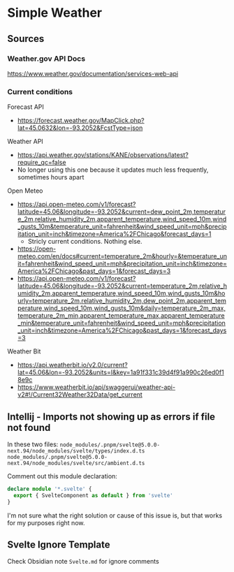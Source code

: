 # Simple Weather

## Sources
### Weather.gov API Docs
https://www.weather.gov/documentation/services-web-api

### Current conditions
Forecast API
* https://forecast.weather.gov/MapClick.php?lat=45.0632&lon=-93.2052&FcstType=json

Weather API
* https://api.weather.gov/stations/KANE/observations/latest?require_qc=false
* No longer using this one because it updates much less frequently, sometimes hours apart

Open Meteo
* https://api.open-meteo.com/v1/forecast?latitude=45.06&longitude=-93.2052&current=dew_point_2m,temperature_2m,relative_humidity_2m,apparent_temperature,wind_speed_10m,wind_gusts_10m&temperature_unit=fahrenheit&wind_speed_unit=mph&precipitation_unit=inch&timezone=America%2FChicago&forecast_days=1
  * Stricly current conditions. Nothing else.
* https://open-meteo.com/en/docs#current=temperature_2m&hourly=&temperature_unit=fahrenheit&wind_speed_unit=mph&precipitation_unit=inch&timezone=America%2FChicago&past_days=1&forecast_days=3
* https://api.open-meteo.com/v1/forecast?latitude=45.06&longitude=-93.2052&current=temperature_2m,relative_humidity_2m,apparent_temperature,wind_speed_10m,wind_gusts_10m&hourly=temperature_2m,relative_humidity_2m,dew_point_2m,apparent_temperature,wind_speed_10m,wind_gusts_10m&daily=temperature_2m_max,temperature_2m_min,apparent_temperature_max,apparent_temperature_min&temperature_unit=fahrenheit&wind_speed_unit=mph&precipitation_unit=inch&timezone=America%2FChicago&past_days=1&forecast_days=3

Weather Bit
* https://api.weatherbit.io/v2.0/current?lat=45.06&lon=-93.2052&units=I&key=1a91f331c39d4f91a990c26ed0f18e9c
* https://www.weatherbit.io/api/swaggerui/weather-api-v2#!/Current32Weather32Data/get_current

## Intellij - Imports not showing up as errors if file not found

In these two files:
`node_modules/.pnpm/svelte@5.0.0-next.94/node_modules/svelte/types/index.d.ts`
`node_modules/.pnpm/svelte@5.0.0-next.94/node_modules/svelte/src/ambient.d.ts`

Comment out this module declaration:

```typescript
declare module '*.svelte' {
  export { SvelteComponent as default } from 'svelte'
}
```

I'm not sure what the right solution or cause of this issue is, but that works for my purposes right now.

## Svelte Ignore Template

Check Obsidian note `Svelte.md` for ignore comments
